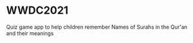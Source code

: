 # WWDC2021
Quiz game app to help children remember Names of Surahs in the Qur'an and their meanings
